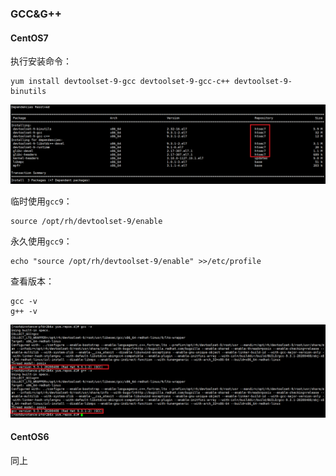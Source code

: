 ### GCC&G++

#### CentOS7

执行安装命令：

```
yum install devtoolset-9-gcc devtoolset-9-gcc-c++ devtoolset-9-binutils
```

![](/assets/gcc1.png)

临时使用`gcc9`：

```
source /opt/rh/devtoolset-9/enable
```

永久使用`gcc9`：

```
echo "source /opt/rh/devtoolset-9/enable" >>/etc/profile
```

查看版本：

```
gcc -v
g++ -v
```

![](/assets/gcc2.png)

#### CentOS6

同上




